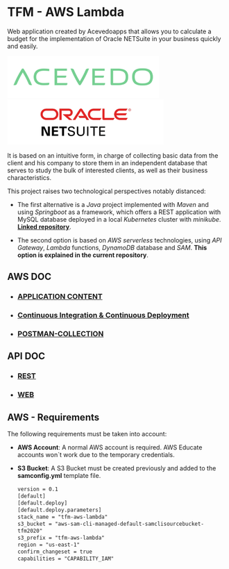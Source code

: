 # TFM - AWS Lambda

Web application created by Acevedoapps that allows you to calculate a budget for the implementation of Oracle NETSuite in your business quickly and easily.

![acevedo.png](documentation/images/logos/acevedo.png) ![oracleNetsuite.png](documentation/images/logos/oracleNetsuite.png)

It is based on an intuitive form, in charge of collecting basic data from the client and his company to store them in an independent database that serves to study the bulk of interested clients, as well as their business characteristics.

This project raises two technological perspectives notably distanced:

- The first alternative is a *Java* project implemented with *Maven* and using *Springboot* as a framework, which offers a REST application with MySQL database deployed in a local *Kubernetes* cluster with *minikube*. [**Linked repository**](https://github.com/Rubru94/tfm-springboot).

- The second option is based on *AWS serverless* technologies, using *API Gateway*, *Lambda* functions, *DynamoDB* database and *SAM*.  **This option is explained in the current repository**.


## AWS DOC

* ### [APPLICATION CONTENT](https://github.com/Gabriel-Acevedo/tfm-aws/blob/master/documentation/AWS/AWS-APPLICATION-CONTENTS.md)

* ### [Continuous Integration & Continuous Deployment](https://github.com/Gabriel-Acevedo/tfm-aws/blob/master/documentation/AWS/AWS-CI-CD.md)

* ### [POSTMAN-COLLECTION](https://github.com/Gabriel-Acevedo/tfm-aws/blob/master/documentation/AWS/AWS-POSTMAN-COLLECTION.md)


## API DOC

* ### [REST](https://github.com/Gabriel-Acevedo/tfm-aws/blob/master/documentation/API/API-REST.md)

* ### [WEB](https://github.com/Gabriel-Acevedo/tfm-aws/blob/master/documentation/API/API-WEB.md)


## AWS - Requirements

The following requirements must be taken into account:
  - **AWS Account**: A normal AWS account is required. AWS Educate accounts won´t work due to the temporary credentials.
  - **S3 Bucket**: A S3 Bucket must be created previously and added to the **samconfig.yml** template file.

    ```
    version = 0.1
    [default]
    [default.deploy]
    [default.deploy.parameters]
    stack_name = "tfm-aws-lambda"
    s3_bucket = "aws-sam-cli-managed-default-samclisourcebucket-tfm2020"
    s3_prefix = "tfm-aws-lambda"
    region = "us-east-1"
    confirm_changeset = true
    capabilities = "CAPABILITY_IAM"
    ```

